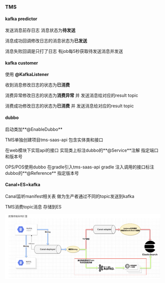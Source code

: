### TMS  

#### kafka predictor

发送消息前存日志 消息状态为**待发送**

消息成功回调修改日志的消息状态为**已发送**

消息失败回调是只打了日志 有job每5秒获取待发送消息并发送

#### kafka customer

使用 **@KafkaListener**

收到消息修改日志的状态为**已消费**

消费异常修改日志的状态为**消费异常** 并 发送消息给对应的result topic

消费成功修改日志的状态为**已消费** 并 发送消息给对应的result topic

#### dubbo

启动类加**@EnableDubbo**

TMS单独创建项目tms-saas-api 包含实体类和接口

在web模块下实现api的接口 实现类上标注dubbo的**@Service**注解 指定端口和版本号

OPS/POS使用dubbo 在gradle引入tms-saas-api gradle 注入调用的接口标注dubbo的**@Reference** 指定版本号

#### Canal+ES+kafka

Canal监听manifest相关表 做为生产者通过不同的topic发送到kafka

TMS消费topic消息 存储到ES

![image-20211011142819025](https://raw.githubusercontent.com/Lgccrush/uppic/master/uPic/2021/10/11/14:28:19_image-20211011142819025.png)